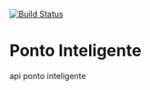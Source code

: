 [![Build Status](https://travis-ci.org/jferreirab/ponto-inteligente-api.svg?branch=master)](https://travis-ci.org/jferreirab/ponto-inteligente-api)
# Ponto Inteligente
api ponto inteligente
